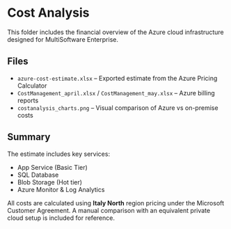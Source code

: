 #  Cost Analysis

This folder includes the financial overview of the Azure cloud infrastructure designed for MultiSoftware Enterprise.

##  Files

- `azure-cost-estimate.xlsx` – Exported estimate from the Azure Pricing Calculator
- `CostManagement_april.xlsx` / `CostManagement_may.xlsx` –  Azure billing reports
- `costanalysis_charts.png` – Visual comparison of Azure vs on-premise costs

##  Summary

The estimate includes key services:
- App Service (Basic Tier)
- SQL Database
- Blob Storage (Hot tier)
- Azure Monitor & Log Analytics

All costs are calculated using **Italy North** region pricing under the Microsoft Customer Agreement. A manual comparison with an equivalent private cloud setup is included for reference.

